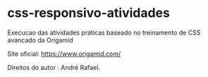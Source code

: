 # css-responsivo-atividades

Execucao das atividades práticas baseado no treinamento de CSS avancado da Origamid

Site oficial: https://www.origamid.com/

Direitos do autor : André Rafael.
